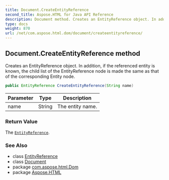 ```yaml
---
title: Document.CreateEntityReference
second_title: Aspose.HTML for Java API Reference
description: Document method. Creates an EntityReference object. In addition if the referenced entity is known the child list of the EntityReference node is made the same as that of the corresponding Entity node
type: docs
weight: 870
url: /net/com.aspose.html.dom/document/createentityreference/
---
```

## Document.CreateEntityReference method

Creates an EntityReference object. In addition, if the referenced entity is known, the child list of the EntityReference node is made the same as that of the corresponding Entity node.

```java
public EntityReference CreateEntityReference(String name)
```

| Parameter | Type | Description |
| --- | --- | --- |
| name | String | The entity name. |

### Return Value

The [`EntityReference`](../../entityreference/).

### See Also

* class [EntityReference](../../entityreference/)
* class [Document](../)
* package [com.aspose.html.Dom](../../document/)
* package [Aspose.HTML](../../../)
